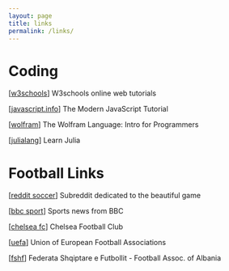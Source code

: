 ```yaml
---
layout: page
title: links
permalink: /links/
---
```

# Coding
\[[w3schools](https://www.w3schools.com/)\] W3schools online web tutorials

\[[javascript.info](https://javascript.info/)\] The Modern JavaScript Tutorial

\[[wolfram](https://www.wolfram.com/language/fast-introduction-for-programmers/en/)\] The Wolfram Language: Intro for Programmers

\[[julialang](https://julialang.org/learning/)\] Learn Julia


# Football Links
\[[reddit soccer](https://reddit.com/r/soccer)\] Subreddit dedicated to the beautiful game

\[[bbc sport](https://news.bbc.co.uk/sport/football/)\] Sports news from BBC

\[[chelsea fc](https://www.chelseafc.com/en)\] Chelsea Football Club

\[[uefa](https://www.uefa.com/)\] Union of European Football Associations 

\[[fshf](https://fshf.org/en/)\] Federata Shqiptare e Futbollit - Football Assoc. of Albania







